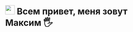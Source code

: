 <!-- ### Всем привет, меня зовут Максим 🖐 -->
<div id="header" align="left">
<!--   <img src="https://media.giphy.com/media/26DoiqmYcxgFICb3G/giphy-downsized.gif" width="100"/> -->
  <h1><img src="https://media.giphy.com/media/26DoiqmYcxgFICb3G/giphy-downsized.gif" width="30"/>     Всем привет, меня зовут Максим 🖐 </h1>
</div>
